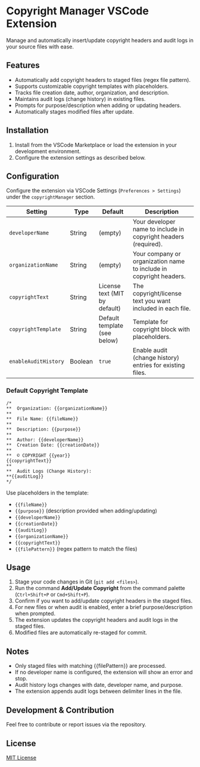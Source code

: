 # Copyright Manager VSCode Extension

Manage and automatically insert/update copyright headers and audit logs in your source files with ease.

## Features

- Automatically add copyright headers to staged files (regex file pattern).
- Supports customizable copyright templates with placeholders.
- Tracks file creation date, author, organization, and description.
- Maintains audit logs (change history) in existing files.
- Prompts for purpose/description when adding or updating headers.
- Automatically stages modified files after update.

## Installation

1. Install from the VSCode Marketplace or load the extension in your development environment.
2. Configure the extension settings as described below.

## Configuration

Configure the extension via VSCode Settings (`Preferences > Settings`) under the `copyrightManager` section.

| Setting              | Type    | Default                       | Description                                                        |
| -------------------- | ------- | ----------------------------- | ------------------------------------------------------------------ |
| `developerName`      | String  | (empty)                       | Your developer name to include in copyright headers (required).    |
| `organizationName`   | String  | (empty)                       | Your company or organization name to include in copyright headers. |
| `copyrightText`      | String  | License text (MIT by default) | The copyright/license text you want included in each file.         |
| `copyrightTemplate`  | String  | Default template (see below)  | Template for copyright block with placeholders.                    |
| `enableAuditHistory` | Boolean | `true`                        | Enable audit (change history) entries for existing files.          |

### Default Copyright Template

```plaintext
/*
**  Organization: {{organizationName}}
**
**  File Name: {{fileName}}
**
**  Description: {{purpose}}
**
**  Author: {{developerName}}
**  Creation Date: {{creationDate}}
**
**  © COPYRIGHT {{year}}
{{copyrightText}}
**
**  Audit Logs (Change History):
**{{auditLog}}
*/
```

Use placeholders in the template:

- `{{fileName}}`
- `{{purpose}}` (description provided when adding/updating)
- `{{developerName}}`
- `{{creationDate}}`
- `{{auditLog}}`
- `{{organizationName}}`
- `{{copyrightText}}`
- `{{filePattern}}` (regex pattern to match the files)

## Usage

1. Stage your code changes in Git (`git add <files>`).
2. Run the command **Add/Update Copyright** from the command palette (`Ctrl+Shift+P` or `Cmd+Shift+P`).
3. Confirm if you want to add/update copyright headers in the staged files.
4. For new files or when audit is enabled, enter a brief purpose/description when prompted.
5. The extension updates the copyright headers and audit logs in the staged files.
6. Modified files are automatically re-staged for commit.

## Notes

- Only staged files with matching {{filePattern}} are processed.
- If no developer name is configured, the extension will show an error and stop.
- Audit history logs changes with date, developer name, and purpose.
- The extension appends audit logs between delimiter lines in the file.

## Development & Contribution

Feel free to contribute or report issues via the repository.

## License

[MIT License](LICENSE)
